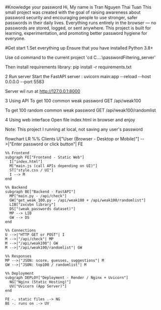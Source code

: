 #Knowledge your password
Hi, My name is Tran Nguyen Thai Tuan
This small project was created with the goal of raising awareness about password security and encouraging people to use stronger, safer passwords in their daily lives. Everything runs entirely in the browser — no passwords are stored, logged, or sent anywhere. This project is built for learning, experimentation, and promoting better password hygiene for everyone.

#Get start
1.Set everything up
Ensure that you have installed Python 3.8+

Use cd command to the current project
'cd C\....\passwordFiltering_server\'

Then install requirements library:
pip install -r requirements.txt

2 Run server
Start the FastAPI server : 
uvicorn main:app --reload --host 0.0.0.0 --port 5583

Server wil run at http://127.0.0.1:8000

3 Using API
To get 100 common weak password
GET /api/weak100

To get 100 random common weak password
GET /api/weak100/randomlist

4 Using web interface
Open file index.html in browser and enjoy

Note: 
This project I running at local, not saving any user's password

flowchart LR
    %% Clients
    U["User (Browser - Desktop or Mobile)"] -->|"Enter password or click button"| FE

    %% Frontend
    subgraph FE["Frontend - Static Web"]
      I["index.html"]
      M["main.js (call APIs depending on UI)"]
      ST["style.css / UI"]
      I --> M
    end

    %% Backend
    subgraph BE["Backend - FastAPI"]
      MP["main.py - /api/check"]
      GW["get_weak_100.py - /api/weak100 + /api/weak100/randomlist"]
      LIB["zxcvbn library"]
      DS["(weak_passwords dataset)"]
      MP --> LIB
      GW --> DS
    end

    %% Connections
    U -->|"HTTP GET or POST"| I
    M -->|"/api/check"| MP
    M -->|"/api/weak100"| GW
    M -->|"/api/weak100/randomlist"| GW

    %% Responses
    MP -->|"JSON: score, guesses, suggestions"| M
    GW -->|"JSON: top100 / randomlist"| M

    %% Deployment
    subgraph DEPLOY["Deployment - Render / Nginx + Uvicorn"]
      NG["Nginx (Static Hosting)"]
      UV["Uvicorn (App Server)"]
    end

    FE -. static files .-> NG
    BE -. runs on .-> UV
